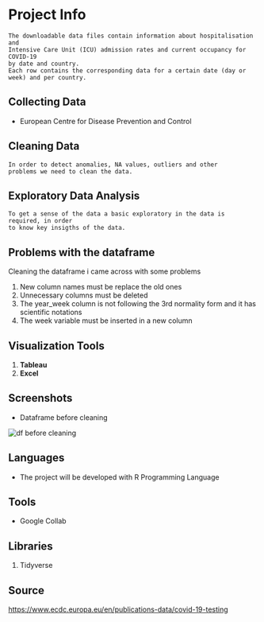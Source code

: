 # Project Info
```
The downloadable data files contain information about hospitalisation and
Intensive Care Unit (ICU) admission rates and current occupancy for COVID-19
by date and country. 
Each row contains the corresponding data for a certain date (day or week) and per country.
```

## Collecting Data 
* European Centre for Disease Prevention and Control
 
## Cleaning Data
```
In order to detect anomalies, NA values, outliers and other 
problems we need to clean the data.

```
## Exploratory Data Analysis
```
To get a sense of the data a basic exploratory in the data is required, in order
to know key insigths of the data.
```

## Problems with the dataframe
   Cleaning the dataframe i came across with some problems
   1. New column names must be replace the old ones
   2. Unnecessary columns must be deleted
   3. The year_week column is not following the 3rd normality form and it has scientific notations
   4. The week variable must be inserted in a new column

## Visualization Tools
   1. **Tableau**
   2. **Excel**


## Screenshots
* Dataframe  before cleaning 

![df before cleaning](https://user-images.githubusercontent.com/47696240/97710170-10a39400-1ac4-11eb-88df-24f324d5b38b.png)

## Languages
* The project will be developed with R Programming Language

## Tools
* Google Collab

## Libraries
1. Tidyverse

## Source 
https://www.ecdc.europa.eu/en/publications-data/covid-19-testing


